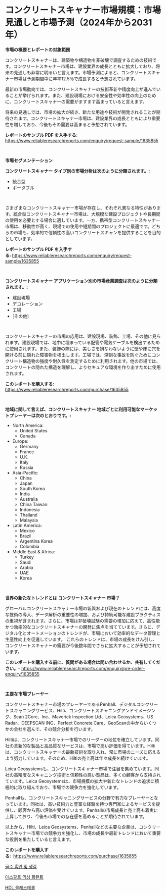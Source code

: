 <p><h1>コンクリートスキャナー市場規模：市場見通しと市場予測（2024年から2031年）</h1></p><p><strong>市場の概要とレポートの対象範囲</strong></p>
<p><p>コンクリートスキャナーは、建築物や構造物を非破壊で調査するための技術です。コンクリートスキャナー市場は、建設業界の成長とともに拡大しており、将来の見通しも非常に明るいと言えます。市場予測によると、コンクリートスキャナー市場は予測期間中に年率12.5％で成長すると予想されています。</p><p>最新の市場動向では、コンクリートスキャナーの技術革新や精度向上が進んでいることが挙げられます。また、建設現場における安全性や効率性の向上のために、コンクリートスキャナーの需要がますます高まっていると言えます。</p><p>将来の見通しでは、市場の拡大が続き、新たな用途や技術が開発されることが期待されます。コンクリートスキャナー市場は、建設業界の成長とともにより重要性を増しており、今後もその需要は高まると予想されています。</p></p>
<p><strong>レポートのサンプル PDF を入手する:</strong> <a href="https://www.reliableresearchreports.com/enquiry/request-sample/1635855">https://www.reliableresearchreports.com/enquiry/request-sample/1635855</a></p>
<p>&nbsp;</p>
<p><strong>市場セグメンテーション</strong></p>
<p><strong>コンクリートスキャナー タイプ別の市場分析は次のように分類されます。:</strong></p>
<p><ul><li>統合型</li><li>ポータブル</li></ul></p>
<p>&nbsp;</p>
<p><p>さまざまなコンクリートスキャナー市場が存在し、それぞれ異なる特性があります。統合型コンクリートスキャナー市場は、大規模な建設プロジェクトや長期間の使用を必要とする場合に適しています。一方、携帯型コンクリートスキャナー市場は、移動性が高く、現場での使用や短期間のプロジェクトに最適です。どちらの市場も、効率的で信頼性の高いコンクリートスキャンを提供することを目的としています。</p></p>
<p><strong>レポートのサンプル PDF を入手する:</strong>&nbsp;<a href="https://www.reliableresearchreports.com/enquiry/request-sample/1635855">https://www.reliableresearchreports.com/enquiry/request-sample/1635855</a></p>
<p>&nbsp;</p>
<p><strong> コンクリートスキャナー アプリケーション別の市場産業調査は次のように分類されます。:</strong></p>
<p><ul><li>建設現場</li><li>デコレーション</li><li>工場</li><li>[その他]</li></ul></p>
<p>&nbsp;</p>
<p><p>コンクリートスキャナーの市場の応用は、建設現場、装飾、工場、その他に見られます。建設現場では、地中に埋まっている配管や電気ケーブルを検出するために使用されます。また、装飾の際には、美しさを損なわないように壁や床に穴を開ける前に隠れた障害物を検出します。工場では、深刻な事故を防ぐためにコンクリート構造物の強度や耐久性を測定するために利用されます。他の市場では、コンクリートの隠れた構造を理解し、よりセキュアな環境を作り出すために使用されます。</p></p>
<p><strong>このレポートを購入する:</strong>&nbsp; <a href="https://www.reliableresearchreports.com/purchase/1635855">https://www.reliableresearchreports.com/purchase/1635855</a></p>
<p>&nbsp;</p>
<p><strong>地域に関して言えば、コンクリートスキャナー 地域ごとに利用可能なマーケットプレーヤーは次のとおりです。:</strong></p>
<p><ul>
    <li>
        North America:
        <ul>
            <li>United States</li>
            <li>Canada</li>
        </ul>
    </li>
    <li>
        Europe:
        <ul>
            <li>Germany</li>
            <li>France</li>
            <li>U.K.</li>
            <li>Italy</li>
            <li>Russia</li>
        </ul>
    </li>
    <li>
        Asia-Pacific:
        <ul>
            <li>China</li>
            <li>Japan</li>
            <li>South Korea</li>
            <li>India</li>
            <li>Australia</li>
            <li>China Taiwan</li>
            <li>Indonesia</li>
            <li>Thailand</li>
            <li>Malaysia</li>
        </ul>
    </li>
    <li>
        Latin America:
        <ul>
            <li>Mexico</li>
            <li>Brazil</li>
            <li>Argentina Korea</li>
            <li>Colombia</li>
        </ul>
    </li>
    <li>
        Middle East & Africa:
        <ul>
            <li>Turkey</li>
            <li>Saudi</li>
            <li>Arabia</li>
            <li>UAE</li>
            <li>Korea</li>
        </ul>
    </li>
    </ul></p>
<p>&nbsp;</p>
<p><strong>世界の新たなトレンドとは コンクリートスキャナー 市場？</strong></p>
<p><p>グローバルコンクリートスキャナー市場の新興および現在のトレンドには、高度な技術の導入、データ解析の重要性の増加、および持続可能な建設プラクティスの重視が含まれます。さらに、市場は非破壊試験の需要の増加に応えて、高性能かつ効率的なコンクリートスキャナーの開発に焦点を当てています。さらに、デジタル化とオートメーションのトレンドが、市場において効率的なデータ管理と生産性向上を促進しています。 これらのトレンドは、市場の成長をけん引し、コンクリートスキャナーの需要が今後数年間でさらに拡大することが予想されています。</p></p>
<p><strong>このレポートを購入する前に、質問がある場合は問い合わせるか、共有してください。</strong>- <a href="https://www.reliableresearchreports.com/enquiry/pre-order-enquiry/1635855">https://www.reliableresearchreports.com/enquiry/pre-order-enquiry/1635855</a></p>
<p>&nbsp;</p>
<p><strong>主要な市場プレーヤー</strong></p>
<p><p>コンクリートスキャナー市場のプレーヤーであるPenhall、デジタルコンクリートスキャニングサービス、Hilti、コンクリートスキャニングアンドイメージング、Scan 2Core、Inc、Maverick Inspection Ltd、Leica Geosystems、US Radar、DEEPSCAN INC、Perfect Concrete Care、GeoScanの中からいくつかの会社を選んで、その競合分析を行います。</p><p>Hiltiは、コンクリートスキャナー市場でのリーダーの地位を確立しています。同社の革新的な製品と高品質なサービスは、市場で高い評価を得ています。Hiltiは、コンクリートスキャナーの最新技術を取り入れ、常に市場のニーズに応えるよう努力しています。そのため、Hiltiの売上高は年々成長を続けています。</p><p>Leica Geosystemsも、コンクリートスキャナー市場で注目を集めています。同社の高精度なスキャニング技術と信頼性の高い製品は、多くの顧客から支持されています。Leica Geosystemsは、市場規模の拡大や新たなトレンドの追求に積極的に取り組んでおり、市場での競争力を強化しています。</p><p>Penhallも、コンクリートスキャニングサービスの分野で有力なプレーヤーとなっています。同社は、高い技術力と豊富な経験を持つ専門家によるサービスを提供し、顧客から高い評価を受けています。Penhallの市場成長と売上高も着実に上昇しており、今後も市場での存在感を高めることが期待されています。</p><p>以上から、Hilti、Leica Geosystems、Penhallなどの主要な企業は、コンクリートスキャナー市場での競争力を強化し、市場の成長や最新トレンドにおいて重要な役割を果たしていると言えます。</p></p>
<p><strong>このレポートを購入する:</strong>&nbsp;&nbsp;<a href="https://www.reliableresearchreports.com/purchase/1635855">https://www.reliableresearchreports.com/purchase/1635855</a></p>
<p><p><a href="https://github.com/iansanftyord09878/Market-Research-Report-List-1/blob/main/69206666594.md">골수 흡인 및 생검</a></p><p><a href="https://github.com/crfsywufhm81415/Market-Research-Report-List-1/blob/main/10717306595.md">아스팔트 믹싱 플랜트</a></p><p><a href="https://github.com/Skyleitney456456/Market-Research-Report-List-1/blob/main/90078366593.md">HDL 콜레스테롤</a></p></p>
